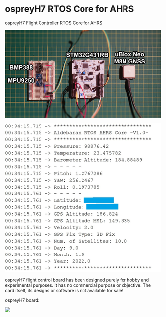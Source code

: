 # ospreyH7 RTOS Core for AHRS

ospreyH7 Flight Controller RTOS Core for AHRS

![](https://raw.githubusercontent.com/ibrahimcahit/aldebaran-rtos-core/main/STM32CubeIDE%20Files/20220109_235230.jpg)

![](https://raw.githubusercontent.com/ibrahimcahit/aldebaran-rtos-core/main/STM32CubeIDE%20Files/uart_debug.png)

ospreyH7 flight control board has been designed purely for hobby and experimental purposes. It has no commercial purpose or objective. The card itself, its designs or software is not available for sale!

ospreyH7 board:

![](https://raw.githubusercontent.com/ibrahimcahit/ospreyh7-rtos-core/main/Core%20Libraries/Aldebaran_PCB.png)



